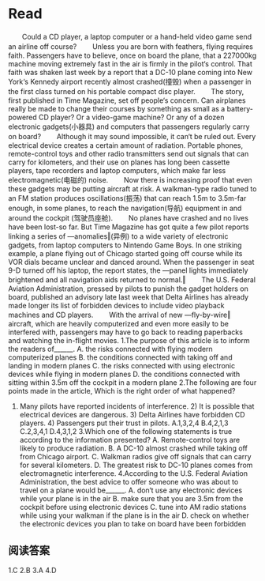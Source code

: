 # Read

　　Could a CD player, a laptop computer or a hand-held video game send an airline off course?
　　Unless you are born with feathers, flying requires faith. Passengers have to believe, once on board the plane, that a 227000kg machine moving extremely fast in the air is firmly in the pilot‘s control. That faith was shaken last week by a report that a DC-10 plane coming into New York‘s Kennedy airport recently almost crashed(撞毁) when a passenger in the first class turned on his portable compact disc player.
　　The story, first published in Time Magazine, set off people‘s concern. Can airplanes really be made to change their courses by something as small as a battery-powered CD player? Or a video-game machine? Or any of a dozen electronic gadgets(小器具) and computers that passengers regularly carry on board?
　　Although it may sound impossible, it can‘t be ruled out. Every electrical device creates a certain amount of radiation. Portable phones, remote-control toys and other radio transmitters send out signals that can carry for kilometers, and their use on planes has long been cassette players, tape recorders and laptop computers, which make far less electromagnetic(电磁的) noise.
　　Now there is increasing proof that even these gadgets may be putting aircraft at risk. A walkman-type radio tuned to an FM station produces oscillations(振荡) that can reach 1.5m to 3.5m-far enough, in some planes, to reach the navigation(导航) equipment in and around the cockpit (驾驶员座舱).
　　No planes have crashed and no lives have been lost-so far. But Time Magazine has got quite a few pilot reports linking a series of ―anomalies‖(异例) to a wide variety of electronic gadgets, from laptop computers to Nintendo Game Boys. In one striking example, a plane flying out of Chicago started going off course while its VOR dials became unclear and danced around. When the passenger in seat 9-D turned off his laptop, the report states, the ―panel lights immediately brightened and all navigation aids returned to normal.‖
　　The U.S. Federal Aviation Administration, pressed by pilots to punish the gadget holders on board, published an advisory late last week that Delta Airlines has already made longer its list of forbidden devices to include video playback machines and CD players.
　　With the arrival of new ―fly-by-wire‖ aircraft, which are heavily computerized and even more easily to be interfered with, passengers may have to go back to reading paperbacks and watching the in-flight movies.
1.The purpose of this article is to inform the readers of______.
A. the risks connected with flying modern computerized planes
B. the conditions connected with taking off and landing in modern planes
C. the risks connected with using electronic devices while flying in modern planes 
D. the conditions connected with sitting within 3.5m off the cockpit in a modern plane
2.The following are four points made in the article, Which is the right order of what happened?
1) Many pilots have reported incidents of interference. 2) It is possible that electrical devices are dangerous. 3) Delta Airlines have forbidden CD players. 4) Passengers put their trust in pilots.
A.1,3,2,4 B.4,2,1,3 C.2,3,4,1 D.4,3,1,2
3.Which one of the following statements is true according to the information presented?
A. Remote-control toys are likely to produce radiation.
B. A DC-10 almost crashed while taking off from Chicago airport.
C. Walkman radios give off signals that can carry for several kilometers.
D. The greatest risk to DC-10 planes comes from electromagnetic interference.
4.According to the U.S. Federal Aviation Administration, the best advice to offer someone who was about to travel on a plane would be______.
A. don‘t use any electronic devices while your plane is in the air
B. make sure that you are 3.5m from the cockpit before using electronic devices 
C. tune into AM radio stations while using your walkman if the plane is in the air
D. check on whether the electronic devices you plan to take on board have been forbidden
## 阅读答案
1.C
2.B
3.A
4.D
